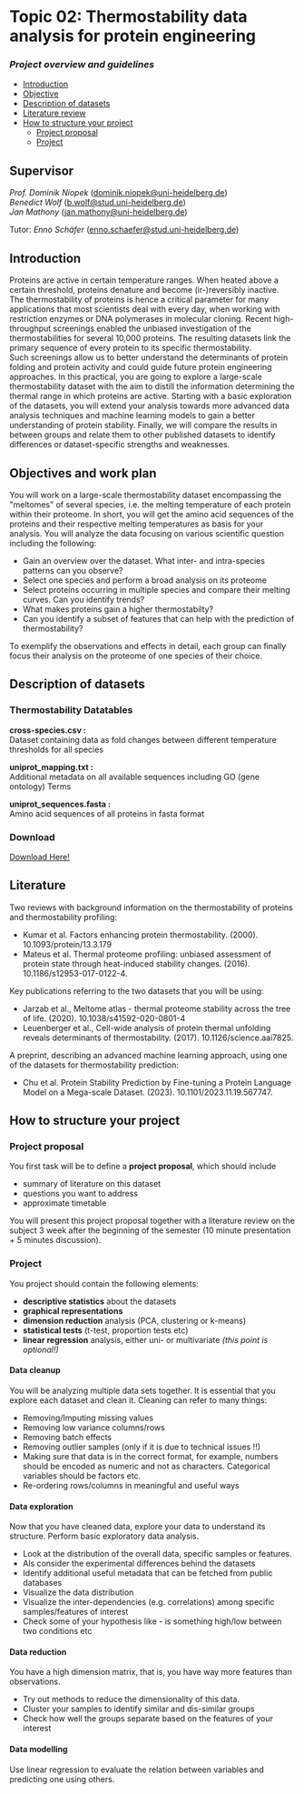 # Topic 02: Thermostability data analysis for protein engineering

### *Project overview and guidelines*

-   [Introduction](#introduction)
-   [Objective](#objectives-and-work-plan)
-   [Description of datasets](#description-of-datasets)
-   [Literature review](#literature)
-   [How to structure your project](#how-to-structure-your-project)
    -   [Project proposal](#project-proposal)
    -   [Project](#project)

Supervisor
----------

_Prof. Dominik Niopek_  ([dominik.niopek@uni-heidelberg.de](mailto:dominik.niopek@uni-heidelberg.de))  
_Benedict Wolf_ ([b.wolf@stud.uni-heidelberg.de](mailto:b.wolf@stud.uni-heidelberg.de))   
_Jan Mathony_  ([jan.mathony@uni-heidelberg.de](mailto:jan.mathony@uni-heidelberg.de)) 

Tutor: 
_Enno Schäfer_ ([enno.schaefer@stud.uni-heidelberg.de](mailto:enno.schaefer@stud.uni-heidelberg.de)) 


Introduction
------------
Proteins are active in certain temperature ranges. When heated above a certain threshold, proteins denature and become (ir-)reversibly inactive. The thermostability of proteins is hence a critical parameter for many applications that most scientists deal with every day, when working with restriction enzymes or DNA polymerases in molecular cloning. Recent high-throughput screenings enabled the unbiased investigation of the thermostabilities for several 10,000 proteins. The resulting datasets link the primary sequence of every protein to its specific thermostability.  
Such screenings allow us to better understand the determinants of protein folding and protein activity and could guide future protein engineering approaches. In this practical, you are going to explore a large-scale thermostability dataset with the aim to distill the information determining the thermal range in which proteins are active. Starting with a basic exploration of the datasets, you will extend your analysis towards more advanced data analysis techniques and machine learning models to gain a better understanding of protein stability. Finally, we will compare the results in between groups and relate them to other published datasets to identify differences or dataset-specific strengths and weaknesses.


Objectives and work plan
------------------------

You will work on a large-scale thermostability dataset encompassing the "meltomes" of several species, i.e. the melting temperature of each protein within their proteome. In short, you will get the amino acid sequences of the proteins and their respective melting temperatures as basis for your analysis. You will analyze the data focusing on various scientific question including the following:


- Gain an overview over the dataset. What inter- and intra-species patterns can you observe?
- Select one species and perform a broad analysis on its proteome
- Select proteins occurring in multiple species and compare their melting curves. Can you identify trends?
- What makes proteins gain a higher thermostabilty?
- Can you identify a subset of features that can help with the prediction of thermostability?

To exemplify the observations and effects in detail, each group can finally focus their analysis on the proteome of one species of their choice.

Description of datasets
-----------------------

### Thermostability Datatables
**cross-species.csv :**  
Dataset containing data as fold changes between different temperature thresholds for all species

**uniprot_mapping.txt :**  
Additional metadata on all available sequences including GO (gene ontology) Terms

**uniprot_sequences.fasta :**  
Amino acid sequences of all proteins in fasta format

### Download  

[Download Here!](https://heibox.uni-heidelberg.de/d/ad23ebb995a04b138ee9/)


Literature
----------

Two reviews with background information on the thermostability of proteins and thermostability profiling:
- Kumar et al. Factors enhancing protein thermostability. (2000). 10.1093/protein/13.3.179
- Mateus et al. Thermal proteome profiling: unbiased assessment of protein state through heat-induced stability changes. (2016). 10.1186/s12953-017-0122-4.

Key publications referring to the two datasets that you will be using:
- Jarzab et al., Meltome atlas - thermal proteome stability across the tree of life. (2020). 10.1038/s41592-020-0801-4
- Leuenberger et al., Cell-wide analysis of protein thermal unfolding reveals determinants of thermostability. (2017). 10.1126/science.aai7825.

A preprint, describing an advanced machine learning approach, using one of the datasets for thermostability prediction:
- Chu et al. Protein Stability Prediction by Fine-tuning a Protein Language Model on a Mega-scale Dataset. (2023). 10.1101/2023.11.19.567747.



How to structure your project
-----------------------------

### Project proposal

You first task will be to define a **project proposal**, which should
include

-   summary of literature on this dataset
-   questions you want to address
-   approximate timetable

You will present this project proposal together with a literature review
on the subject 3 week after the beginning of the semester (10 minute
presentation + 5 minutes discussion).

### Project

You project should contain the following elements:
- **descriptive statistics** about the datasets
- **graphical representations**
- **dimension reduction** analysis (PCA, clustering or k-means)
- **statistical tests** (t-test, proportion tests etc)
- **linear regression** analysis, either uni- or multivariate _(this point is optional!)_

#### Data cleanup

You will be analyzing multiple data sets together. It is
essential that you explore each dataset and clean it. Cleaning can refer
to many things:

-   Removing/Imputing missing values
-   Removing low variance columns/rows
-   Removing batch effects
-   Removing outlier samples (only if it is due to technical issues !!)
-   Making sure that data is in the correct format, for example, numbers
    should be encoded as numeric and not as characters. Categorical
    variables should be factors etc.
-   Re-ordering rows/columns in meaningful and useful ways

#### Data exploration

Now that you have cleaned data, explore your data to understand its
structure. Perform basic exploratory data analysis.

-   Look at the distribution of the overall data, specific samples or
    features.
-   Als consider the experimental differences behind the datasets
-   Identify additional useful metadata that can be fetched from public databases
-   Visualize the data distribution
-   Visualize the inter-dependencies (e.g. correlations) among specific samples/features of
    interest
-   Check some of your hypothesis like - is something high/low between
    two conditions etc

#### Data reduction

You have a high dimension matrix, that is, you have way more features
 than observations.

-   Try out methods to reduce the dimensionality of this data.
-   Cluster your samples to identify similar and dis-similar groups
-   Check how well the groups separate based on the features of your
    interest

#### Data modelling

Use linear regression to evaluate the relation between variables and predicting one using others.
